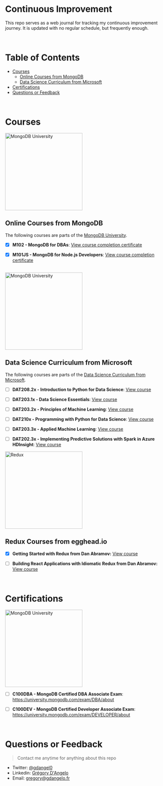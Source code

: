 # Continuous Improvement

This repo serves as a web journal for tracking my continuous improvement journey. It is updated with no regular schedule, but frequently enough.

<br>

# Table of Contents
* [Courses](#courses)
    * [Online Courses from MongoDB](#online-courses-from-mongodb)
    * [Data Science Curriculum from Microsoft](#data-science-curriculum-from-microsoft)
* [Certifications](#certifications)
* [Questions or Feedback](#questions-or-feedback)

<br>

# Courses

<img src="https://webassets.mongodb.com/_com_assets/cms/MongoDB-Logo-5c3a7405a85675366beb3a5ec4c032348c390b3f142f5e6dddf1d78e2df5cb5c.png" alt="MongoDB University" width="250">

## Online Courses from MongoDB

The following courses are parts of the [MongoDB University](https://university.mongodb.com/).

- [X] **M102 - MongoDB for DBAs**: [View course completion certificate](https://university.mongodb.com/course_completion/5262104e9d074bdf9717234206d02ce2)

- [X] **M101JS - MongoDB for Node.js Developers**: [View course completion certificate](http://university.mongodb.com/course_completion/a94e7a0563eb4556a189fb2d209e07be)

<br>

<img src="https://assets.onestore.ms/cdnfiles/onestorerolling-1606-01000/shell/v3/images/logo/microsoft.png" alt="MongoDB University" width="250">

## Data Science Curriculum from Microsoft

The following courses are parts of the [Data Science Curriculum from Microsoft](https://www.edx.org/microsoft-data-science-curriculum).

- [ ] **DAT208.2x - Introduction to Python for Data Science**: [View course](https://www.edx.org/course/introduction-python-data-science-microsoft-dat208x-2)

- [ ] **DAT203.1x - Data Science Essentials**: [View course](https://www.edx.org/course/data-science-essentials-microsoft-dat203-1x)

- [ ] **DAT203.2x - Principles of Machine Learning**: [View course](https://www.edx.org/course/principles-machine-learning-microsoft-dat203-2x)

- [ ] **DAT210x - Programming with Python for Data Science**: [View course](https://www.edx.org/course/programming-python-data-science-microsoft-dat210x)

- [ ] **DAT203.3x - Applied Machine Learning**: [View course](https://www.edx.org/course/applied-machine-learning-microsoft-dat203-3x)

- [ ] **DAT202.3x - Implementing Predictive Solutions with Spark in Azure HDInsight**: [View course](https://www.edx.org/course/implementing-predictive-solutions-spark-microsoft-dat202-3x-0)

<img src="https://raw.githubusercontent.com/reactjs/redux/master/logo/logo-title-dark.png" alt="Redux" width="250">

## Redux Courses from egghead.io

- [X] **Getting Started with Redux from Dan Abramov:** [View course](https://egghead.io/courses/getting-started-with-redux)

- [ ] **Building React Applications with Idiomatic Redux from Dan Abramov:** [View course](https://egghead.io/courses/building-react-applications-with-idiomatic-redux)

<br>

# Certifications

<img src="https://webassets.mongodb.com/_com_assets/cms/MongoDB-Logo-5c3a7405a85675366beb3a5ec4c032348c390b3f142f5e6dddf1d78e2df5cb5c.png" alt="MongoDB University" width="250">

- [ ] **C100DBA - MongoDB Certified DBA Associate Exam**: https://university.mongodb.com/exam/DBA/about

- [ ] **C100DEV - MongoDB Certified Developer Associate Exam**: https://university.mongodb.com/exam/DEVELOPER/about

<br>

# Questions or Feedback
> Contact me anytime for anything about this repo

* Twitter: [@gdangel0](https://twitter.com/gdangel0)
* Linkedin: [Grégory D'Angelo](https://www.linkedin.com/in/gregorydangelo)
* Email: gregory@gdangelo.fr

